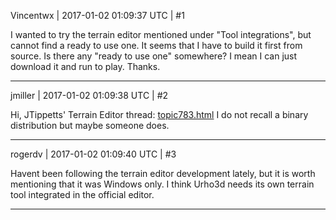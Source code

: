 Vincentwx | 2017-01-02 01:09:37 UTC | #1

I wanted to try the terrain editor mentioned under "Tool integrations", but cannot find a ready to use one. It seems that I have to build it first from source. Is there any "ready to use one" somewhere? I mean I can just download it and run to play.
Thanks.

-------------------------

jmiller | 2017-01-02 01:09:38 UTC | #2

Hi,
JTippetts' Terrain Editor thread: [topic783.html](http://discourse.urho3d.io/t/terrain-editor/765/1)
I do not recall a binary distribution but maybe someone does.

-------------------------

rogerdv | 2017-01-02 01:09:40 UTC | #3

Havent been following the terrain editor development lately, but it is worth mentioning that it was Windows only. I think Urho3d needs its own terrain tool integrated in the official editor.

-------------------------

